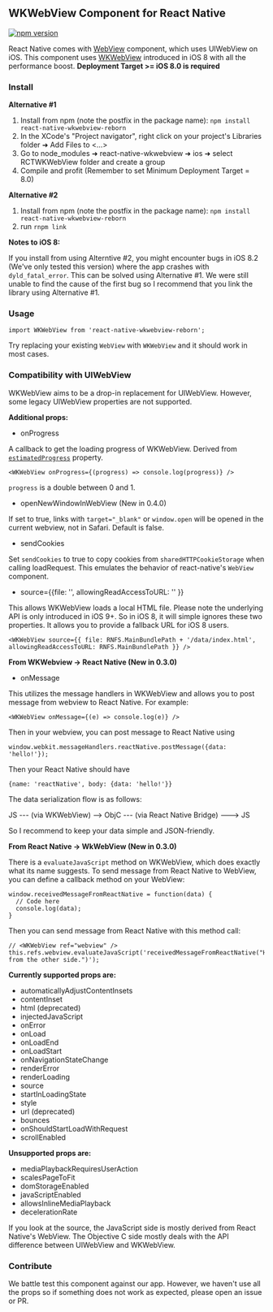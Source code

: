 ## WKWebView Component for React Native

[![npm version](https://badge.fury.io/js/react-native-wkwebview-reborn.svg)](https://badge.fury.io/js/react-native-wkwebview-reborn)

React Native comes with [WebView](http://facebook.github.io/react-native/docs/webview.html) component, which uses UIWebView on iOS. This component uses [WKWebView](http://nshipster.com/wkwebkit/) introduced in iOS 8 with all the performance boost. **Deployment Target >= iOS 8.0 is required**

### Install

**Alternative #1**

1. Install from npm (note the postfix in the package name): `npm install react-native-wkwebview-reborn`
2. In the XCode's "Project navigator", right click on your project's Libraries folder ➜ Add Files to <...>
3. Go to node_modules ➜ react-native-wkwebview ➜ ios ➜ select RCTWKWebView folder and create a group
4. Compile and profit (Remember to set Minimum Deployment Target = 8.0)

**Alternative #2**

1. Install from npm (note the postfix in the package name): `npm install react-native-wkwebview-reborn`
2. run `rnpm link`

**Notes to iOS 8:**

If you install from using Alterntive #2, you might encounter bugs in iOS 8.2 (We've only tested this version) where the app crashes with `dyld_fatal_error`.
This can be solved using Alternative #1. We were still unable to find the cause of the first bug so I recommend that you link the library using Alternative #1.


### Usage

```
import WKWebView from 'react-native-wkwebview-reborn';
```

Try replacing your existing `WebView` with `WKWebView` and it should work in most cases.

### Compatibility with UIWebView

WKWebView aims to be a drop-in replacement for UIWebView. However, some legacy UIWebView properties are not supported.

**Additional props:**

- onProgress

A callback to get the loading progress of WKWebView. Derived from [`estimatedProgress`](https://developer.apple.com/library/ios/documentation/WebKit/Reference/WKWebView_Ref/#//apple_ref/occ/instp/WKWebView/estimatedProgress) property.

```
<WKWebView onProgress={(progress) => console.log(progress)} />
```

`progress` is a double between 0 and 1.

- openNewWindowInWebView (New in 0.4.0)

If set to true, links with `target="_blank"` or `window.open` will be opened in the current webview, not in Safari.
Default is false.

- sendCookies

Set `sendCookies` to true to copy cookies from `sharedHTTPCookieStorage` when calling loadRequest.  This emulates the behavior of react-native's `WebView` component.

- source={{file: '', allowingReadAccessToURL: '' }}

This allows WKWebView loads a local HTML file. Please note the underlying API is only introduced in iOS 9+. So in iOS 8, it will simple ignores these two properties.
It allows you to provide a fallback URL for iOS 8 users.

```
<WKWebView source={{ file: RNFS.MainBundlePath + '/data/index.html', allowingReadAccessToURL: RNFS.MainBundlePath }} />
```

**From WKWebview -> React Native (New in 0.3.0)**

- onMessage

This utilizes the message handlers in WKWebView and allows you to post message from webview to React Native. For example:

```
<WKWebView onMessage={(e) => console.log(e)} />
```

Then in your webview, you can post message to React Native using

```
window.webkit.messageHandlers.reactNative.postMessage({data: 'hello!'});
```

Then your React Native should have 

```
{name: 'reactNative', body: {data: 'hello!'}}
```

The data serialization flow is as follows:

JS --- (via WKWebView) --> ObjC --- (via React Native Bridge) ---> JS

So I recommend to keep your data simple and JSON-friendly.

**From React Native -> WkWebView (New in 0.3.0)**

There is a `evaluateJavaScript` method on WKWebView, which does exactly what its name suggests. To send message from React Native to WebView, 
you can define a callback method on your WebView:

```
window.receivedMessageFromReactNative = function(data) {
  // Code here
  console.log(data);
}
```

Then you can send message from React Native with this method call:

```
// <WKWebView ref="webview" />
this.refs.webview.evaluateJavaScript('receivedMessageFromReactNative("Hello from the other side.")');
```

**Currently supported props are:**

- automaticallyAdjustContentInsets
- contentInset
- html (deprecated)
- injectedJavaScript
- onError
- onLoad
- onLoadEnd
- onLoadStart
- onNavigationStateChange
- renderError
- renderLoading
- source
- startInLoadingState
- style
- url (deprecated)
- bounces
- onShouldStartLoadWithRequest
- scrollEnabled

**Unsupported props are:**

- mediaPlaybackRequiresUserAction
- scalesPageToFit
- domStorageEnabled
- javaScriptEnabled
- allowsInlineMediaPlayback
- decelerationRate

If you look at the source, the JavaScript side is mostly derived from React Native's WebView. The Objective C side mostly deals with the API difference between UIWebView and WKWebView.

### Contribute

We battle test this component against our app. However, we haven't use all the props so if something does not work as expected, please open an issue or PR.
